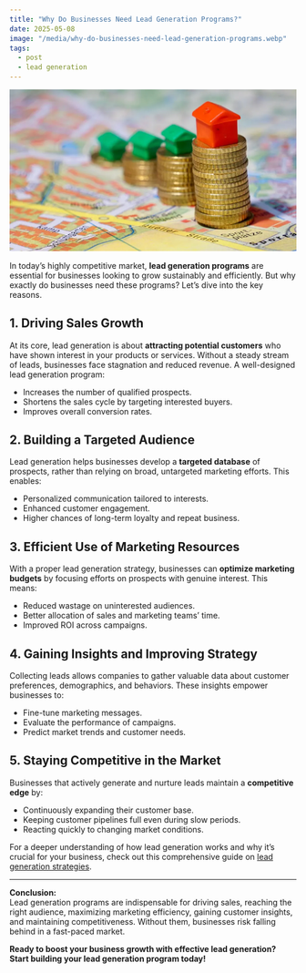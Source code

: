 ```yaml
---
title: "Why Do Businesses Need Lead Generation Programs?"
date: 2025-05-08
image: "/media/why-do-businesses-need-lead-generation-programs.webp"
tags:
  - post
  - lead generation
---
```


![Why Do Businesses Need Lead Generation Programs?](/media/why-do-businesses-need-lead-generation-programs.webp)

In today’s highly competitive market, **lead generation programs** are essential for businesses looking to grow sustainably and efficiently. But why exactly do businesses need these programs? Let’s dive into the key reasons.

## 1. Driving Sales Growth

At its core, lead generation is about **attracting potential customers** who have shown interest in your products or services. Without a steady stream of leads, businesses face stagnation and reduced revenue. A well-designed lead generation program:

- Increases the number of qualified prospects.
- Shortens the sales cycle by targeting interested buyers.
- Improves overall conversion rates.

## 2. Building a Targeted Audience

Lead generation helps businesses develop a **targeted database** of prospects, rather than relying on broad, untargeted marketing efforts. This enables:

- Personalized communication tailored to interests.
- Enhanced customer engagement.
- Higher chances of long-term loyalty and repeat business.

## 3. Efficient Use of Marketing Resources

With a proper lead generation strategy, businesses can **optimize marketing budgets** by focusing efforts on prospects with genuine interest. This means:

- Reduced wastage on uninterested audiences.
- Better allocation of sales and marketing teams’ time.
- Improved ROI across campaigns.

## 4. Gaining Insights and Improving Strategy

Collecting leads allows companies to gather valuable data about customer preferences, demographics, and behaviors. These insights empower businesses to:

- Fine-tune marketing messages.
- Evaluate the performance of campaigns.
- Predict market trends and customer needs.

## 5. Staying Competitive in the Market

Businesses that actively generate and nurture leads maintain a **competitive edge** by:

- Continuously expanding their customer base.
- Keeping customer pipelines full even during slow periods.
- Reacting quickly to changing market conditions.

For a deeper understanding of how lead generation works and why it’s crucial for your business, check out this comprehensive guide on [lead generation strategies](https://leadcraftr.com/posts/lead-generation/).

---

**Conclusion:**  
Lead generation programs are indispensable for driving sales, reaching the right audience, maximizing marketing efficiency, gaining customer insights, and maintaining competitiveness. Without them, businesses risk falling behind in a fast-paced market.

**Ready to boost your business growth with effective lead generation? Start building your lead generation program today!**
